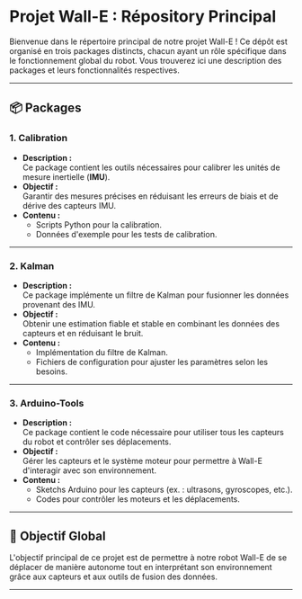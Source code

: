 # Projet Wall-E : Répository Principal

Bienvenue dans le répertoire principal de notre projet Wall-E ! Ce dépôt est organisé en trois packages distincts, chacun ayant un rôle spécifique dans le fonctionnement global du robot. Vous trouverez ici une description des packages et leurs fonctionnalités respectives.

---

## 📦 Packages

### 1. **Calibration**
- **Description :**  
Ce package contient les outils nécessaires pour calibrer les unités de mesure inertielle (**IMU**).  
- **Objectif :**  
Garantir des mesures précises en réduisant les erreurs de biais et de dérive des capteurs IMU.  
- **Contenu :**  
  - Scripts Python pour la calibration.
  - Données d'exemple pour les tests de calibration.

---

### 2. **Kalman**
- **Description :**  
Ce package implémente un filtre de Kalman pour fusionner les données provenant des IMU.  
- **Objectif :**  
Obtenir une estimation fiable et stable en combinant les données des capteurs et en réduisant le bruit.  
- **Contenu :**  
  - Implémentation du filtre de Kalman.
  - Fichiers de configuration pour ajuster les paramètres selon les besoins.

---

### 3. **Arduino-Tools**
- **Description :**  
Ce package contient le code nécessaire pour utiliser tous les capteurs du robot et contrôler ses déplacements.  
- **Objectif :**  
Gérer les capteurs et le système moteur pour permettre à Wall-E d'interagir avec son environnement.  
- **Contenu :**  
  - Sketchs Arduino pour les capteurs (ex. : ultrasons, gyroscopes, etc.).
  - Codes pour contrôler les moteurs et les déplacements.

---

## 🚀 Objectif Global
L'objectif principal de ce projet est de permettre à notre robot Wall-E de se déplacer de manière autonome tout en interprétant son environnement grâce aux capteurs et aux outils de fusion des données.

---
